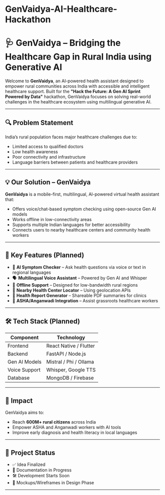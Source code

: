 # GenVaidya-AI-Healthcare-Hackathon
# 🩺 GenVaidya – Bridging the Healthcare Gap in Rural India using Generative AI

Welcome to **GenVaidya**, an AI-powered health assistant designed to empower rural communities across India with accessible and intelligent healthcare support. Built for the **"Hack the Future: A Gen AI Sprint Powered by Data"** hackathon, GenVaidya focuses on solving real-world challenges in the healthcare ecosystem using multilingual generative AI.

---

## 🔍 Problem Statement

India’s rural population faces major healthcare challenges due to:
- Limited access to qualified doctors
- Low health awareness
- Poor connectivity and infrastructure
- Language barriers between patients and healthcare providers

---

## 💡 Our Solution – GenVaidya

**GenVaidya** is a mobile-first, multilingual, AI-powered virtual health assistant that:
- Offers voice/chat-based symptom checking using open-source Gen AI models
- Works offline in low-connectivity areas
- Supports multiple Indian languages for better accessibility
- Connects users to nearby healthcare centers and community health workers

---

## 🧠 Key Features (Planned)

- 🤖 **AI Symptom Checker** – Ask health questions via voice or text in regional languages  
- 🗣️ **Multilingual Voice Assistant** – Powered by Gen AI and Whisper  
- 📡 **Offline Support** – Designed for low-bandwidth rural regions  
- 📍 **Nearby Health Center Locator** – Using geolocation APIs  
- 🧾 **Health Report Generator** – Shareable PDF summaries for clinics  
- 🧕 **ASHA/Anganwadi Integration** – Assist grassroots healthcare workers

---

## 🛠️ Tech Stack (Planned)

| Component      | Technology          |
|----------------|---------------------|
| Frontend       | React Native / Flutter |
| Backend        | FastAPI / Node.js    |
| Gen AI Models  | Mistral / Phi / Ollama |
| Voice Support  | Whisper, Google TTS  |
| Database       | MongoDB / Firebase   |

---

## 🎯 Impact

GenVaidya aims to:
- Reach **600M+ rural citizens** across India
- Empower ASHA and Anganwadi workers with AI tools
- Improve early diagnosis and health literacy in local languages

---

## 🚧 Project Status

- ✅ Idea Finalized  
- 📄 Documentation in Progress  
- 🛠️ Development Starts Soon  
- 🎨 Mockups/Wireframes in Design Phase  

---



